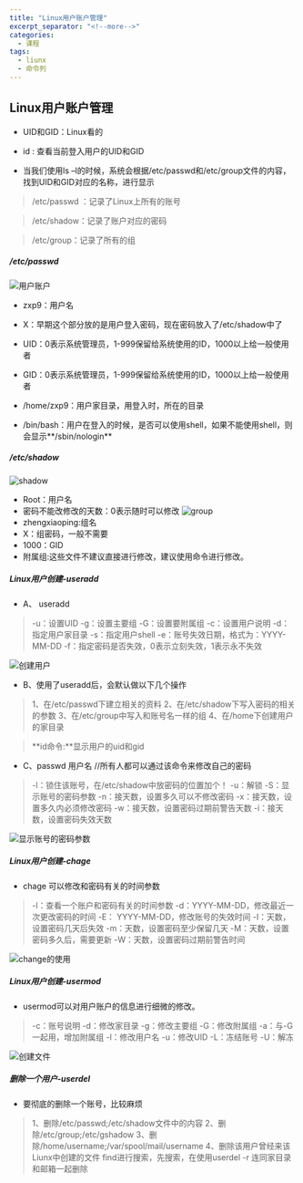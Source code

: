 ```yaml
---
title: "Linux用户账户管理"
excerpt_separator: "<!--more-->"
categories:
  - 课程
tags:
  - liunx
  - 命令列
---
```

## Linux用户账户管理
- UID和GID：Linux看的
- id : 查看当前登入用户的UID和GID

- 当我们使用ls –l的时候，系统会根据/etc/passwd和/etc/group文件的内容，找到UID和GID对应的名称，进行显示

> /etc/passwd ：记录了Linux上所有的账号

> /etc/shadow：记录了账户对应的密码

> /etc/group：记录了所有的组

##### /etc/passwd
![用户账户](https://upload-images.jianshu.io/upload_images/7563229-5321c5e1d251a166.png?imageMogr2/auto-orient/strip%7CimageView2/2/w/1240)
- zxp9：用户名

- X：早期这个部分放的是用户登入密码，现在密码放入了/etc/shadow中了

- UID：0表示系统管理员，1-999保留给系统使用的ID，1000以上给一般使用者

- GID：0表示系统管理员，1-999保留给系统使用的ID，1000以上给一般使用者
- /home/zxp9：用户家目录，用登入时，所在的目录

- /bin/bash：用户在登入的时候，是否可以使用shell，如果不能使用shell，则会显示**/sbin/nologin**
##### /etc/shadow
![shadow](https://upload-images.jianshu.io/upload_images/7563229-1e7d6ccd18c6ddd0.png?imageMogr2/auto-orient/strip%7CimageView2/2/w/1240)

- Root：用户名
- 密码不能改修改的天数：0表示随时可以修改
![group](https://upload-images.jianshu.io/upload_images/7563229-ea79550e0bf30b96.png?imageMogr2/auto-orient/strip%7CimageView2/2/w/1240)
- zhengxiaoping:组名
- X：组密码，一般不需要
- 1000：GID
- 附属组:这些文件不建议直接进行修改，建议使用命令进行修改。
##### Linux用户创建-useradd
- A、 useradd
> -u：设置UID
-g：设置主要组
-G：设置要附属组
-c：设置用户说明
-d：指定用户家目录
-s：指定用户shell
-e：账号失效日期，格式为：YYYY-MM-DD
-f：指定密码是否失效，0表示立刻失效，1表示永不失效

![创建用户](https://upload-images.jianshu.io/upload_images/7563229-3ca8d926b7993515.png?imageMogr2/auto-orient/strip%7CimageView2/2/w/1240)
- B、使用了useradd后，会默认做以下几个操作
>1、在/etc/passwd下建立相关的资料
2、在/etc/shadow下写入密码的相关的参数
3、在/etc/group中写入和账号名一样的组
4、在/home下创建用户的家目录

>**id命令:**显示用户的uid和gid

- C、passwd 用户名 //所有人都可以通过该命令来修改自己的密码
>-l：锁住该账号，在/etc/shadow中放密码的位置加个！
-u：解锁
-S：显示账号的密码参数
-n：接天数，设置多久可以不修改密码
-x：接天数，设置多久内必须修改密码
-w：接天数，设置密码过期前警告天数
-i：接天数，设置密码失效天数

![显示账号的密码参数
](https://upload-images.jianshu.io/upload_images/7563229-40d3e8f2d955d973.png?imageMogr2/auto-orient/strip%7CimageView2/2/w/1240)

##### Linux用户创建-chage
- chage 可以修改和密码有关的时间参数
>-l：查看一个账户和密码有关的时间参数
-d：YYYY-MM-DD，修改最近一次更改密码的时间
-E： YYYY-MM-DD，修改账号的失效时间
-I：天数，设置密码几天后失效
-m：天数，设置密码至少保留几天
-M：天数，设置密码多久后，需要更新
-W：天数，设置密码过期前警告时间

![change的使用](https://upload-images.jianshu.io/upload_images/7563229-24234e478bfefaac.png?imageMogr2/auto-orient/strip%7CimageView2/2/w/1240)

##### Linux用户创建-usermod
- usermod可以对用户账户的信息进行细微的修改。
> -c：账号说明
-d：修改家目录
-g：修改主要组
-G：修改附属组
-a：与-G一起用，增加附属组
-l：修改用户名
-u：修改UID
-L：冻结账号
-U：解冻

![创建文件](https://upload-images.jianshu.io/upload_images/7563229-02bc3864c323c26b.png?imageMogr2/auto-orient/strip%7CimageView2/2/w/1240)
##### 删除一个用户-userdel
- 要彻底的删除一个账号，比较麻烦
> 1、删除/etc/passwd;/etc/shadow文件中的内容
2、删除/etc/group;/etc/gshadow
3、删除/home/username;/var/spool/mail/username
4、删除该用户曾经来该Liunx中创建的文件
	find进行搜索，先搜索，在使用userdel
-r   连同家目录和邮箱一起删除


